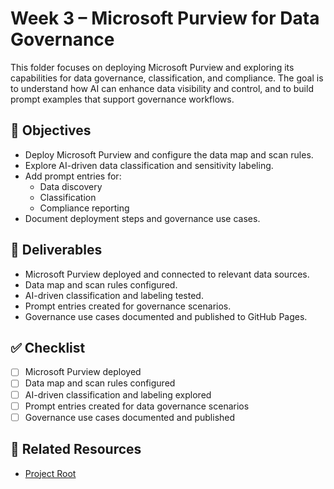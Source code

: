 # Week 3 – Microsoft Purview for Data Governance

This folder focuses on deploying Microsoft Purview and exploring its capabilities for data governance, classification, and compliance. The goal is to understand how AI can enhance data visibility and control, and to build prompt examples that support governance workflows.

## 🎯 Objectives

- Deploy Microsoft Purview and configure the data map and scan rules.
- Explore AI-driven data classification and sensitivity labeling.
- Add prompt entries for:
  - Data discovery
  - Classification
  - Compliance reporting
- Document deployment steps and governance use cases.

## 📁 Deliverables

- Microsoft Purview deployed and connected to relevant data sources.
- Data map and scan rules configured.
- AI-driven classification and labeling tested.
- Prompt entries created for governance scenarios.
- Governance use cases documented and published to GitHub Pages.

## ✅ Checklist

- [ ] Microsoft Purview deployed  
- [ ] Data map and scan rules configured  
- [ ] AI-driven classification and labeling explored  
- [ ] Prompt entries created for data governance scenarios  
- [ ] Governance use cases documented and published  

## 🔗 Related Resources

- [Project Root](/Microsoft/Azure%20Ai%20Security%20Skills%20Challenge/README.md)